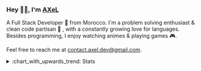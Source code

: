 ### Hey 👋🏽, I'm [AXeL](https://axel-dev.github.io) 

A Full Stack Developer 🚀 from Morocco. I'm a problem solving enthusiast & clean code partisan :rainbow: , with a constantly growing love for languages. Besides programming, I enjoy watching animes & playing games :video_game:.

Feel free to reach me at [contact.axel.dev@gmail.com](mailto:contact.axel.dev@gmail.com).

<details>
  <summary>:chart_with_upwards_trend: Stats</summary>

  <div align="center">

  [![AXeL's github stats](https://github-readme-stats.vercel.app/api?username=axel-dev&count_private=true&show_icons=true&hide_border=true)](https://github.com/AXeL-dev)

  </div>
</details>
